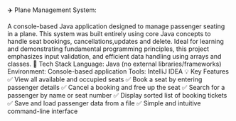 ✈️ Plane Management System:


A console-based Java application designed to manage passenger seating in a plane. This system was built entirely using core Java concepts to 
handle seat bookings, cancellations,updates and delete.
Ideal for learning and demonstrating fundamental programming principles, this project emphasizes input validation, and
efficient data handling using arrays and classes.
🔧 Tech Stack
Language: Java (no external libraries/frameworks)
Environment: Console-based application
Tools: IntelliJ IDEA
💡 Key Features
✅ View all available and occupied seats
✅ Book a seat by entering passenger details
✅ Cancel a booking and free up the seat
✅ Search for a passenger by name or seat number
✅ Display sorted list of booking tickets 
✅ Save and load passenger data from a file
✅ Simple and intuitive command-line interface



